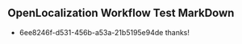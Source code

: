 ## OpenLocalization Workflow Test MarkDown
* 6ee8246f-d531-456b-a53a-21b5195e94de thanks!

<!--HONumber=Jul16_HO4-->



